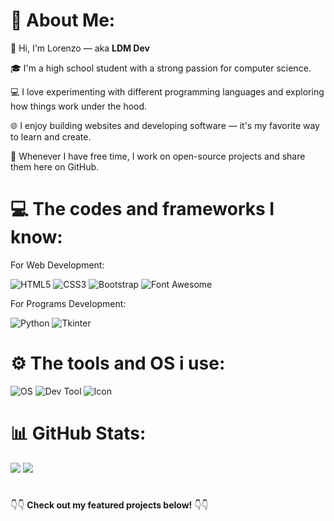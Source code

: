 # 👤 About Me:
👋 Hi, I'm Lorenzo — aka **LDM Dev**

🎓 I'm a high school student with a strong passion for computer science.

💻 I love experimenting with different programming languages and exploring how things work under the hood.

🌐 I enjoy building websites and developing software — it's my favorite way to learn and create.

🚀 Whenever I have free time, I work on open-source projects and share them here on GitHub.

# 💻 The codes and frameworks I know:

For Web Development:
>
![HTML5](https://img.shields.io/badge/html5-%23E34F26.svg?style=for-the-badge&logo=html5&logoColor=white)
![CSS3](https://img.shields.io/badge/css3-%231572B6.svg?style=for-the-badge&logo=css3&logoColor=white)
![Bootstrap](https://img.shields.io/badge/bootstrap-%238511FA.svg?style=for-the-badge&logo=bootstrap&logoColor=white)
![Font Awesome](https://img.shields.io/badge/font%20awesome-339AF0.svg?style=for-the-badge&logo=fontawesome&logoColor=white)

For Programs Development:
>
![Python](https://img.shields.io/badge/python-3670A0?style=for-the-badge&logo=python&logoColor=ffdd54)
![Tkinter](https://img.shields.io/badge/tkinter-%233570A9.svg?style=for-the-badge&logo=python&logoColor=white)

# ⚙️ The tools and OS i use:
![OS](https://img.shields.io/badge/OS-Windows%2011-blue?logo=windows&logoColor=white)
![Dev Tool](https://img.shields.io/badge/Dev%20Tool-VS%20Code-red?logo=visualstudiocode&logoColor=white)
![Icon](https://img.shields.io/badge/Icon-%20Inkscape-green?logo=microsoft&logoColor=white)

# 📊 GitHub Stats:
![](https://github-readme-stats.vercel.app/api?username=Lorydima&theme=dark&hide_border=false&include_all_commits=false&count_private=false)
![](https://nirzak-streak-stats.vercel.app/?user=Lorydima&theme=dark&hide_border=false)
# 
👇👇 **Check out my featured projects below!** 👇👇
